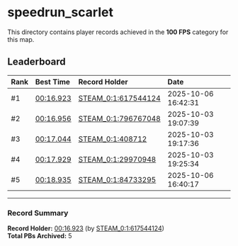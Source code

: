 # speedrun_scarlet

This directory contains player records achieved in the **100 FPS** category for this map.

## Leaderboard

| Rank | Best Time | Record Holder | Date                |
| :--- | :-------- | :------------ | :------------------ |
| #1   | [00:16.923](./00016923_STEAM_0_1_617544124_20251006-164231.zip) | [STEAM_0:1:617544124](https://speedrun16.com/profile/STEAM_0:1:617544124)   | 2025-10-06 16:42:31 |
| #2   | [00:16.956](./00016956_STEAM_0_1_796767048_20251003-190739.zip) | [STEAM_0:1:796767048](https://speedrun16.com/profile/STEAM_0:1:796767048)   | 2025-10-03 19:07:39 |
| #3   | [00:17.044](./00017044_STEAM_0_1_408712_20251003-191736.zip) | [STEAM_0:1:408712](https://speedrun16.com/profile/STEAM_0:1:408712)   | 2025-10-03 19:17:36 |
| #4   | [00:17.929](./00017929_STEAM_0_1_29970948_20251003-192534.zip) | [STEAM_0:1:29970948](https://speedrun16.com/profile/STEAM_0:1:29970948)   | 2025-10-03 19:25:34 |
| #5   | [00:18.935](./00018935_STEAM_0_1_84733295_20251006-164017.zip) | [STEAM_0:1:84733295](https://speedrun16.com/profile/STEAM_0:1:84733295)   | 2025-10-06 16:40:17 |

---

### Record Summary
**Record Holder:** [00:16.923](./00016923_STEAM_0_1_617544124_20251006-164231.zip) (by [STEAM_0:1:617544124](https://speedrun16.com/profile/STEAM_0:1:617544124))  
**Total PBs Archived:** 5